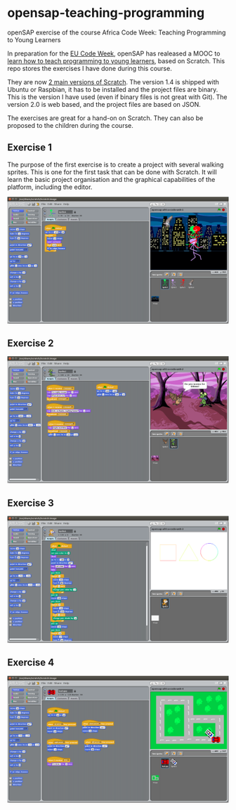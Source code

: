 # opensap-teaching-programming
openSAP exercise of the course Africa Code Week: Teaching Programming to Young Learners

In preparation for the [EU Code Week][eu-codeweek], openSAP has realeased a MOOC to [learn how to teach programming to young learners][opensap-africa], based on Scratch. This repo stores the exercises I have done during this course.

They are now [2 main versions of Scratch][scratch-versions]. The version 1.4 is shipped with Ubuntu or Raspbian, it has to be installed and the project files are binary. This is the version I have used (even if binary files is not great with Git). The version 2.0 is web based, and the project files are based on JSON.

The exercises are great for a hand-on on Scratch. They can also be proposed to the children during the course.

## Exercise 1

The purpose of the first exercise is to create a project with several walking sprites. This is one for the first task that can be done with Scratch. It will learn the basic project organisation and the graphical capabilities of the platform, including the editor.

![alt text][ex1]

## Exercise 2

![alt text][ex2]

## Exercise 3

![alt text][ex3]

## Exercise 4

![alt text][ex4]

[eu-codeweek]: http://codeweek.eu/
[opensap-africa]: https://open.sap.com/courses/acw1-1
[scratch-versions]: http://wiki.scratch.mit.edu/wiki/Scratch_Versions

[ex1]: screenshots/exercise-1.png
[ex2]: screenshots/exercise-2.png
[ex3]: screenshots/exercise-3.png
[ex4]: screenshots/exercise-4.png

